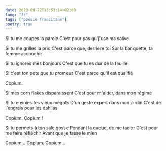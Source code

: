 ```yaml
---
date: 2023-09-22T13:53:14+02:00
lang: "fr"
tags: ["poésie francitane"]
poetry: true
---
```

Si tu me coupes la parole
C'est pour pas qu'j'use ma salive

Si tu me grilles la prio
C'est parce que, derrière toi
Sur la banquette, ta femme accouche

Si tu ignores mes bonjours
C'est que tu es dur de la feuille

Si c'est ton pote que tu promeus
C'est parce qu'il est qualifié

Copium.

Si mes corn flakes disparaissent
C'est pour m'aider, dans mon régime

Si tu envoies tes vieux mégots
D'un geste expert dans mon jardin
C'est de l'engrais pour les dahlias

Copium. Copium !

Si tu permets à ton sale gosse
Pendant la queue, de me tacler
C'est pour me faire réfléchir
Avant que je fasse le mien

Copium... Copium. Copium...
